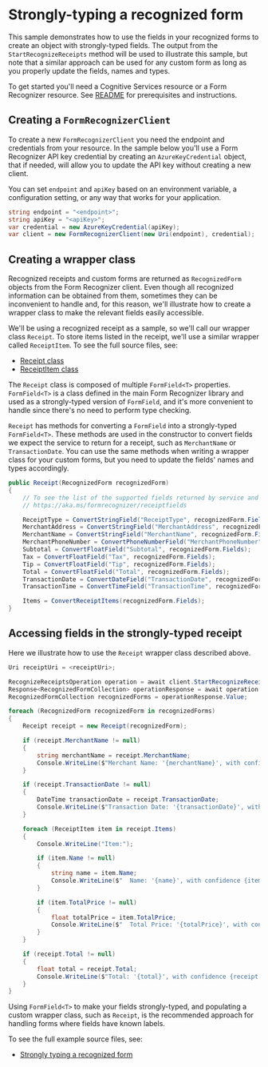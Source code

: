 # Strongly-typing a recognized form

This sample demonstrates how to use the fields in your recognized forms to create an object with strongly-typed fields. The output from the `StartRecognizeReceipts` method will be used to illustrate this sample, but note that a similar approach can be used for any custom form as long as you properly update the fields, names and types.

To get started you'll need a Cognitive Services resource or a Form Recognizer resource.  See [README][README] for prerequisites and instructions.

## Creating a `FormRecognizerClient`

To create a new `FormRecognizerClient` you need the endpoint and credentials from your resource. In the sample below you'll use a Form Recognizer API key credential by creating an `AzureKeyCredential` object, that if needed, will allow you to update the API key without creating a new client.

You can set `endpoint` and `apiKey` based on an environment variable, a configuration setting, or any way that works for your application.

```C# Snippet:CreateFormRecognizerClient
string endpoint = "<endpoint>";
string apiKey = "<apiKey>";
var credential = new AzureKeyCredential(apiKey);
var client = new FormRecognizerClient(new Uri(endpoint), credential);
```

## Creating a wrapper class

Recognized receipts and custom forms are returned as `RecognizedForm` objects from the Form Recognizer client. Even though all recognized information can be obtained from them, sometimes they can be inconvenient to handle and, for this reason, we'll illustrate how to create a wrapper class to make the relevant fields easily accessible.

We'll be using a recognized receipt as a sample, so we'll call our wrapper class `Receipt`. To store items listed in the receipt, we'll use a similar wrapper called `ReceiptItem`. To see the full source files, see:

* [Receipt class](https://github.com/Azure/azure-sdk-for-net/blob/master/sdk/formrecognizer/Azure.AI.FormRecognizer/tests/samples/Receipt.cs)
* [ReceiptItem class](https://github.com/Azure/azure-sdk-for-net/blob/master/sdk/formrecognizer/Azure.AI.FormRecognizer/tests/samples/ReceiptItem.cs)

The `Receipt` class is composed of multiple `FormField<T>` properties. `FormField<T>` is a class defined in the main Form Recognizer library and used as a strongly-typed version of `FormField`, and it's more convenient to handle since there's no need to perform type checking.

`Receipt` has methods for converting a `FormField` into a strongly-typed `FormField<T>`. These methods are used in the constructor to convert fields we expect the service to return for a receipt, such as `MerchantName` or `TransactionDate`. You can use the same methods when writing a wrapper class for your custom forms, but you need to update the fields' names and types accordingly.

```C# Snippet:FormRecognizerSampleReceiptWrapper
public Receipt(RecognizedForm recognizedForm)
{
    // To see the list of the supported fields returned by service and its corresponding types, consult:
    // https://aka.ms/formrecognizer/receiptfields

    ReceiptType = ConvertStringField("ReceiptType", recognizedForm.Fields);
    MerchantAddress = ConvertStringField("MerchantAddress", recognizedForm.Fields);
    MerchantName = ConvertStringField("MerchantName", recognizedForm.Fields);
    MerchantPhoneNumber = ConvertPhoneNumberField("MerchantPhoneNumber", recognizedForm.Fields);
    Subtotal = ConvertFloatField("Subtotal", recognizedForm.Fields);
    Tax = ConvertFloatField("Tax", recognizedForm.Fields);
    Tip = ConvertFloatField("Tip", recognizedForm.Fields);
    Total = ConvertFloatField("Total", recognizedForm.Fields);
    TransactionDate = ConvertDateField("TransactionDate", recognizedForm.Fields);
    TransactionTime = ConvertTimeField("TransactionTime", recognizedForm.Fields);

    Items = ConvertReceiptItems(recognizedForm.Fields);
}
```

## Accessing fields in the strongly-typed receipt

Here we illustrate how to use the `Receipt` wrapper class described above.

```C# Snippet:FormRecognizerSampleStronglyTypingARecognizedForm
Uri receiptUri = <receiptUri>;

RecognizeReceiptsOperation operation = await client.StartRecognizeReceiptsFromUriAsync(receiptUri);
Response<RecognizedFormCollection> operationResponse = await operation.WaitForCompletionAsync();
RecognizedFormCollection recognizedForms = operationResponse.Value;

foreach (RecognizedForm recognizedForm in recognizedForms)
{
    Receipt receipt = new Receipt(recognizedForm);

    if (receipt.MerchantName != null)
    {
        string merchantName = receipt.MerchantName;
        Console.WriteLine($"Merchant Name: '{merchantName}', with confidence {receipt.MerchantName.Confidence}");
    }

    if (receipt.TransactionDate != null)
    {
        DateTime transactionDate = receipt.TransactionDate;
        Console.WriteLine($"Transaction Date: '{transactionDate}', with confidence {receipt.TransactionDate.Confidence}");
    }

    foreach (ReceiptItem item in receipt.Items)
    {
        Console.WriteLine("Item:");

        if (item.Name != null)
        {
            string name = item.Name;
            Console.WriteLine($"  Name: '{name}', with confidence {item.Name.Confidence}");
        }

        if (item.TotalPrice != null)
        {
            float totalPrice = item.TotalPrice;
            Console.WriteLine($"  Total Price: '{totalPrice}', with confidence {item.TotalPrice.Confidence}");
        }
    }

    if (receipt.Total != null)
    {
        float total = receipt.Total;
        Console.WriteLine($"Total: '{total}', with confidence {receipt.Total.Confidence}");
    }
}
```

Using `FormField<T>` to make your fields strongly-typed, and populating a custom wrapper class, such as `Receipt`, is the recommended approach for handling forms where fields have known labels.

To see the full example source files, see:

* [Strongly typing a recognized form](https://github.com/Azure/azure-sdk-for-net/blob/master/sdk/formrecognizer/Azure.AI.FormRecognizer/tests/samples/Sample4_StronglyTypingARecognizedForm.cs)

[README]: https://github.com/Azure/azure-sdk-for-net/tree/master/sdk/formrecognizer/Azure.AI.FormRecognizer#getting-started